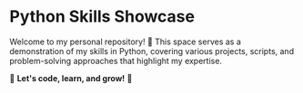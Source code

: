 # Python Skills Showcase

Welcome to my personal repository! 🚀 This space serves as a demonstration of my skills in Python, covering various projects, scripts, and problem-solving approaches that highlight my expertise.


🔹 **Let's code, learn, and grow!** 🔹
